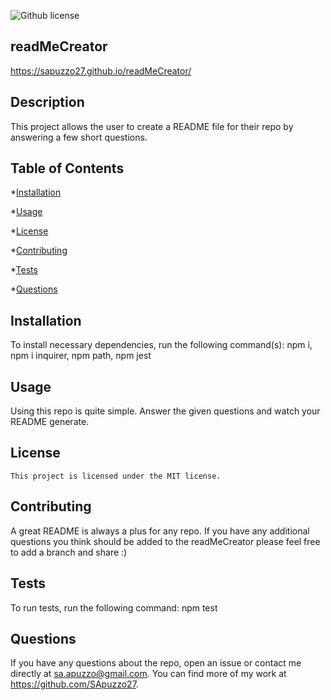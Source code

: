 
  ![Github license](https://img.shields.io/badge/license-MIT-blue.svg)
  
  ## readMeCreator 

  https://sapuzzo27.github.io/readMeCreator/

  ## Description 
  This project allows the user to create a README file for their repo by answering a few short questions.

  ## Table of Contents
  *[Installation](#installation)
  
  *[Usage](#usage)
  
  
 *[License](#license) 

  
  *[Contributing](#contributing)
  
  *[Tests](#tests)
  
  *[Questions](#questions)

  ## Installation

  To install necessary dependencies, run the following command(s): npm i, npm i inquirer, npm path, npm jest


  ## Usage 
  Using this repo is quite simple. Answer the given questions and watch your README generate.

## License
      
    This project is licensed under the MIT license. 

  ## Contributing
  A great README is always a plus for any repo. If you have any additional questions you think should be added to the readMeCreator please feel free to add a branch and share :)

  ## Tests 

  To run tests, run the following command: npm test
<br>

  ## Questions 
  If you have any questions about the repo, open an issue or contact me directly at sa.apuzzo@gmail.com. You can find more of my work at https://github.com/SApuzzo27.